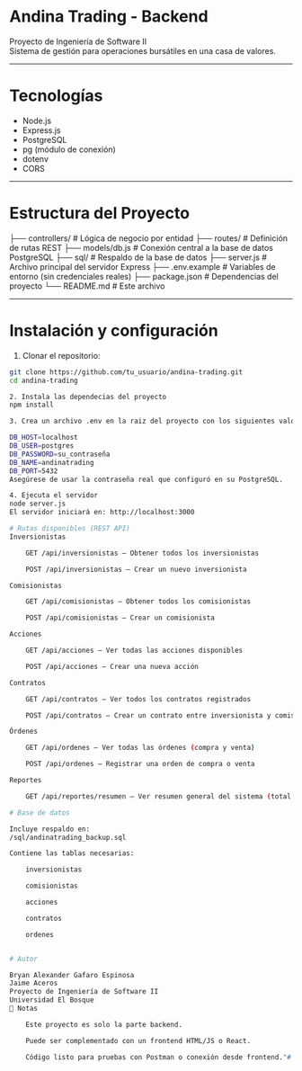 # Andina Trading - Backend

Proyecto  de Ingeniería de Software II  
Sistema de gestión para operaciones bursátiles en una casa de valores.

---

# Tecnologías

- Node.js
- Express.js
- PostgreSQL
- pg (módulo de conexión)
- dotenv
- CORS

---

# Estructura del Proyecto

├── controllers/ # Lógica de negocio por entidad
├── routes/ # Definición de rutas REST
├── models/db.js # Conexión central a la base de datos PostgreSQL
├── sql/ # Respaldo de la base de datos
├── server.js # Archivo principal del servidor Express
├── .env.example # Variables de entorno (sin credenciales reales)
├── package.json # Dependencias del proyecto
└── README.md # Este archivo

---

# Instalación y configuración

1. Clonar el repositorio:
```bash
git clone https://github.com/tu_usuario/andina-trading.git
cd andina-trading

2. Instala las dependecias del proyecto
npm install

3. Crea un archivo .env en la raiz del proyecto con los siguientes valores:

DB_HOST=localhost
DB_USER=postgres
DB_PASSWORD=su_contraseña
DB_NAME=andinatrading
DB_PORT=5432
Asegúrese de usar la contraseña real que configuró en su PostgreSQL.

4. Ejecuta el servidor
node server.js
El servidor iniciará en: http://localhost:3000

# Rutas disponibles (REST API)
Inversionistas

    GET /api/inversionistas – Obtener todos los inversionistas

    POST /api/inversionistas – Crear un nuevo inversionista

Comisionistas

    GET /api/comisionistas – Obtener todos los comisionistas

    POST /api/comisionistas – Crear un comisionista

Acciones

    GET /api/acciones – Ver todas las acciones disponibles

    POST /api/acciones – Crear una nueva acción

Contratos

    GET /api/contratos – Ver todos los contratos registrados

    POST /api/contratos – Crear un contrato entre inversionista y comisionista

Órdenes

    GET /api/ordenes – Ver todas las órdenes (compra y venta)

    POST /api/ordenes – Registrar una orden de compra o venta

Reportes

    GET /api/reportes/resumen – Ver resumen general del sistema (total de contratos, órdenes, etc.)

# Base de datos

Incluye respaldo en:
/sql/andinatrading_backup.sql

Contiene las tablas necesarias:

    inversionistas

    comisionistas

    acciones

    contratos

    ordenes


# Autor

Bryan Alexander Gafaro Espinosa
Jaime Aceros
Proyecto de Ingeniería de Software II
Universidad El Bosque
📝 Notas

    Este proyecto es solo la parte backend.

    Puede ser complementado con un frontend HTML/JS o React.

    Código listo para pruebas con Postman o conexión desde frontend."# andina-trading" 
